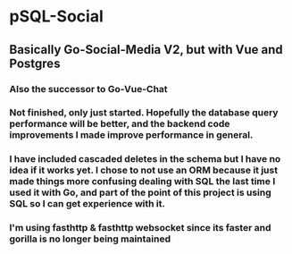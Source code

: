 # pSQL-Social

## Basically Go-Social-Media V2, but with Vue and Postgres

### Also the successor to Go-Vue-Chat

### Not finished, only just started. Hopefully the database query performance will be better, and the backend code improvements I made improve performance in general.

### I have included cascaded deletes in the schema but I have no idea if it works yet. I chose to not use an ORM because it just made things more confusing dealing with SQL the last time I used it with Go, and part of the point of this project is using SQL so I can get experience with it.

### I'm using fasthttp & fasthttp websocket since its faster and gorilla is no longer being maintained
